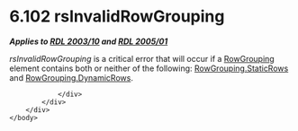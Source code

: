 <html dir="LTR" xmlns:mshelp="http://msdn.microsoft.com/mshelp" xmlns:ddue="http://ddue.schemas.microsoft.com/authoring/2003/5" xmlns:xlink="http://www.w3.org/1999/xlink" xmlns:tool="http://www.microsoft.com/tooltip">
    <head>
        <meta http-equiv="Content-Type" content="text/html; CHARSET=utf-8"></meta>
        <meta name="save" content="history"></meta>
        <title>6.102 rsInvalidRowGrouping</title>
        <xml>
            <mshelp:toctitle title="6.102 rsInvalidRowGrouping"></mshelp:toctitle>
            <mshelp:rltitle title="[MS-RDL]: rsInvalidRowGrouping"></mshelp:rltitle>
            <mshelp:keyword index="A" term="360cab5a-c6f0-40af-9142-ee8b1e51d887"></mshelp:keyword>
            <mshelp:attr name="DCSext.ContentType" value="open specification"></mshelp:attr>
            <mshelp:attr name="AssetID" value="360cab5a-c6f0-40af-9142-ee8b1e51d887"></mshelp:attr>
            <mshelp:attr name="TopicType" value="kbRef"></mshelp:attr>
            <mshelp:attr name="DCSext.Title" value="[MS-RDL]: rsInvalidRowGrouping" />
        </xml>
    </head>
    <body>
        <div id="header">
            <h1 class="heading">6.102 rsInvalidRowGrouping</h1>
        </div>
        <div id="mainSection">
            <div id="mainBody">
                <div id="allHistory" class="saveHistory"></div>
                <div id="sectionSection0" class="section" name="collapseableSection">
                    

<p><b><i>Applies to </i></b><a href="a7e2ad00-07c8-4f6d-80ab-3ad55df7b233.html"><b><i>RDL 2003/10</i></b></a><b><i>
and </i></b><a href="3ebe2912-4958-4832-b391-cad1f5e13338.html"><b><i>RDL 2005/01</i></b></a></p>

<p><i>rsInvalidRowGrouping</i> is a critical error that will
occur if a <a href="b5d38fa6-6490-4b26-8e9d-dcd9571a6378.html">RowGrouping</a>
element contains both or neither of the following: <a href="adcebcf8-27d8-4c95-8106-66e2a1a496bf.html">RowGrouping.StaticRows</a> and
<a href="f33ec05d-3beb-49d4-88b6-7170de25b27f.html">RowGrouping.DynamicRows</a>.</p>


                </div>
            </div>
        </div>
    </body>
</html>